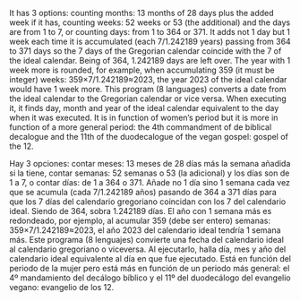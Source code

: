 It has 3 options: counting months: 13 months of 28 days plus the added week if it has, counting weeks: 52 weeks or 53 (the additional) and the days are from 1 to 7, or counting days: from 1 to 364 or 371. It adds not 1 day but 1 week each time it is accumulated (each 7/1.242189 years) passing from 364 to 371 days so the 7 days of the Gregorian calendar coincide with the 7 of the ideal calendar. Being of 364, 1.242189 days are left over. The year with 1 week more is rounded, for example, when accumulating 359 (it must be integer) weeks: 359×7/1.242189≈2023, the year 2023 of the ideal calendar would have 1 week more. This program (8 languages) converts a date from the ideal calendar to the Gregorian calendar or vice versa. When executing it, it finds day, month and year of the ideal calendar equivalent to the day when it was executed. It is in function of women’s period but it is more in function of a more general period: the 4th commandment of de biblical decalogue and the 11th of the duodecalogue of the vegan gospel: gospel of the 12.

Hay 3 opciones: contar meses: 13 meses de 28 días más la semana añadida si la tiene, contar semanas: 52 semanas o 53 (la adicional) y los días son de 1 a 7, o contar días: de 1 a 364 o 371. Añade no 1 día sino 1 semana cada vez que se acumula (cada 7/1.242189 años) pasando de 364 a 371 días para que los 7 días del calendario gregoriano coincidan con los 7 del calendario ideal. Siendo de 364, sobra 1.242189 días. El año con 1 semana más es redondeado, por ejemplo, al acumular 359 (debe ser entero) semanas: 359×7/1.242189≈2023, el año 2023 del calendario ideal tendría 1 semana más. Este programa (8 lenguajes) convierte una fecha del calendario ideal al calendario gregoriano o viceversa. Al ejecutarlo, halla día, mes y año del calendario ideal equivalente al día en que fue ejecutado. Está en función del periodo de la mujer pero está más en función de un periodo más general: el 4º mandamiento del decálogo bíblico y el 11º del duodecálogo del evangelio vegano: evangelio de los 12.
